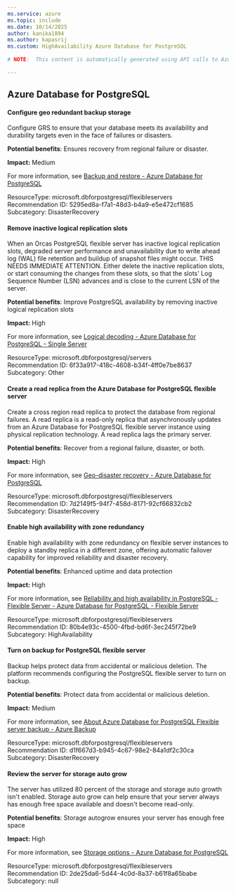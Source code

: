 ```yaml
---
ms.service: azure
ms.topic: include
ms.date: 10/14/2025
author: kanika1894
ms.author: kapasrij
ms.custom: HighAvailability Azure Database for PostgreSQL
  
# NOTE:  This content is automatically generated using API calls to Azure. Any edits made on these files will be overwritten in the next run of the script. 
  
---
```

  
## Azure Database for PostgreSQL

<!--5295ed8a-f7a1-48d3-b4a9-e5e472cf1685_begin-->

#### Configure geo redundant backup storage  
  
Configure GRS to ensure that your database meets its availability and durability targets even in the face of failures or disasters.  
  
**Potential benefits**: Ensures recovery from regional failure or disaster.  

**Impact:** Medium
  
For more information, see [Backup and restore - Azure Database for PostgreSQL](https://aka.ms/PGGeoBackup)  

ResourceType: microsoft.dbforpostgresql/flexibleservers  
Recommendation ID: 5295ed8a-f7a1-48d3-b4a9-e5e472cf1685  
Subcategory: DisasterRecovery

<!--5295ed8a-f7a1-48d3-b4a9-e5e472cf1685_end-->



<!--6f33a917-418c-4608-b34f-4ff0e7be8637_begin-->

#### Remove inactive logical replication slots  
  
When an Orcas PostgreSQL flexible server has inactive logical replication slots, degraded server performance and unavailability due to write ahead log (WAL) file retention and buildup of snapshot files might occur. THIS NEEDS IMMEDIATE ATTENTION. Either delete the inactive replication slots, or start consuming the changes from these slots, so that the slots' Log Sequence Number (LSN) advances and is close to the current LSN of the server.  
  
**Potential benefits**: Improve PostgreSQL availability by removing inactive logical replication slots  

**Impact:** High
  
For more information, see [Logical decoding - Azure Database for PostgreSQL - Single Server ](https://aka.ms/azure_postgresql_logical_decoding)  

ResourceType: microsoft.dbforpostgresql/servers  
Recommendation ID: 6f33a917-418c-4608-b34f-4ff0e7be8637  
Subcategory: Other

<!--6f33a917-418c-4608-b34f-4ff0e7be8637_end-->

<!--7d2149f5-94f7-458d-8171-92cf66832cb2_begin-->

#### Create a read replica from the Azure Database for PostgreSQL flexible server  
  
Create a cross region read replica to protect the database from regional failures. A read replica is a read-only replica that asynchronously updates from an Azure Database for PostgreSQL flexible server instance using physical replication technology. A read replica lags the primary server.  
  
**Potential benefits**: Recover from a regional failure, disaster, or both.  

**Impact:** High
  
For more information, see [Geo-disaster recovery - Azure Database for PostgreSQL](/azure/postgresql/flexible-server/concepts-geo-disaster-recovery)  

ResourceType: microsoft.dbforpostgresql/flexibleservers  
Recommendation ID: 7d2149f5-94f7-458d-8171-92cf66832cb2  
Subcategory: DisasterRecovery

<!--7d2149f5-94f7-458d-8171-92cf66832cb2_end-->


<!--80b4e93c-4500-4fbd-bd6f-3ec245f72be9_begin-->

#### Enable high availability with zone redundancy  
  
Enable high availability with zone redundancy on flexible server instances to deploy a standby replica in a different zone, offering automatic failover capability for improved reliability and disaster recovery.  
  
**Potential benefits**: Enhanced uptime and data protection  

**Impact:** High
  
For more information, see [Reliability and high availability in PostgreSQL - Flexible Server - Azure Database for PostgreSQL - Flexible Server](https://aka.ms/learnmore_dbforpostgresql_flexibleservers)  

ResourceType: microsoft.dbforpostgresql/flexibleservers  
Recommendation ID: 80b4e93c-4500-4fbd-bd6f-3ec245f72be9  
Subcategory: HighAvailability

<!--80b4e93c-4500-4fbd-bd6f-3ec245f72be9_end-->

<!--d1f667d3-b945-4c67-98e2-84a1df2c30ca_begin-->

#### Turn on backup for PostgreSQL flexible server  
  
Backup helps protect data from accidental or malicious deletion. The platform recommends configuring the PostgreSQL flexible server to turn on backup.  
  
**Potential benefits**: Protect data from accidental or malicious deletion.  

**Impact:** Medium
  
For more information, see [About Azure Database for PostgreSQL Flexible server backup - Azure Backup](/azure/backup/backup-azure-database-postgresql-flex-overview)  

ResourceType: microsoft.dbforpostgresql/flexibleservers  
Recommendation ID: d1f667d3-b945-4c67-98e2-84a1df2c30ca  
Subcategory: DisasterRecovery

<!--d1f667d3-b945-4c67-98e2-84a1df2c30ca_end-->

<!--2de25da6-5d44-4c0d-8a37-b61f8a65babe_begin-->

#### Review the server for storage auto grow  
  
The server has utilized 80 percent of the storage and storage auto growth isn't enabled. Storage auto grow can help ensure that your server always has enough free space available and doesn't become read-only.  
  
**Potential benefits**: Storage autogrow  ensures your server has enough free space  

**Impact:** High
  
For more information, see [Storage options - Azure Database for PostgreSQL](/azure/postgresql/flexible-server/concepts-storage#storage-autogrow-premium-ssd)  

ResourceType: microsoft.dbforpostgresql/flexibleservers  
Recommendation ID: 2de25da6-5d44-4c0d-8a37-b61f8a65babe  
Subcategory: null

<!--2de25da6-5d44-4c0d-8a37-b61f8a65babe_end-->

<!--articleBody-->

